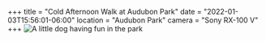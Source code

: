 +++
title = "Cold Afternoon Walk at Audubon Park"
date = "2022-01-03T15:56:01-06:00"
location = "Audubon Park"
camera = "Sony RX-100 V"
+++
![A little dog having fun in the park](https://live.staticflickr.com/65535/51798246235_8158143a5d_k.jpg)
<!--more-->

<div id="gallery" style="display:none;">
		<img alt="Geese take to the pond at our approach" src="https://live.staticflickr.com/65535/51797883649_16a2dc4f80.jpg"
			data-image="https://live.staticflickr.com/65535/51797883649_df1a2ef8f2_k.jpg">
		<img alt="Dog watching geese fly" src="https://live.staticflickr.com/65535/51796568387_d8e237d710.jpg"
			data-image="https://live.staticflickr.com/65535/51796568387_3c82bf3829_k.jpg">
		<img alt="View of my son from behind the tree" src="https://live.staticflickr.com/65535/51796569002_317c65aacd.jpg"
			data-image="https://live.staticflickr.com/65535/51796569002_177598b1f0_k.jpg">
		<img alt="A little dog having fun in the park" src="https://live.staticflickr.com/65535/51796568447_144d9ed221.jpg"
			data-image="https://live.staticflickr.com/65535/51796568447_68afb63dee_k.jpg">
		<img alt="Trash notwithstanding it was a nice walk" src="https://live.staticflickr.com/65535/51797517846_a113121ce8.jpg"
			data-image="https://live.staticflickr.com/65535/51797517846_6885e2dbb1_k.jpg">
		<img alt="Surveying the bridge" src="https://live.staticflickr.com/65535/51796569052_6f6d17695a.jpg"
			data-image="https://live.staticflickr.com/65535/51796569052_b011254016_k.jpg">
		<img alt="Behold, garbage" src="https://live.staticflickr.com/65535/51798247265_3e53248b44.jpg"
			data-image="https://live.staticflickr.com/65535/51798247265_8c28fe5299_k.jpg">
		<img alt="Out for stroll on a cold afternoon" src="https://live.staticflickr.com/65535/51797883699_d82ca78e27.jpg"
			data-image="https://live.staticflickr.com/65535/51797883699_1cbe2f5423_k.jpg">
		<img alt="What a lot of garbage and debris there was along the banks of the creek" src="https://live.staticflickr.com/65535/51798247100_fdea3acfef.jpg"
			data-image="https://live.staticflickr.com/65535/51798247100_0f1494e6e1_k.jpg">
		<img alt="An old tree in winter" src="https://live.staticflickr.com/65535/51798246705_31a3fda47d.jpg"
			data-image="https://live.staticflickr.com/65535/51798246705_a0f0d49490_k.jpg">
		<img alt="Scooting down the sidewalk" src="https://live.staticflickr.com/65535/51796568637_870ccda593.jpg"
			data-image="https://live.staticflickr.com/65535/51796568637_357b9d2d68_k.jpg">
		<img alt="A little dog runs along the bank of the pond" src="https://live.staticflickr.com/65535/51798246235_7a4908e1fa.jpg"
			data-image="https://live.staticflickr.com/65535/51798246235_8158143a5d_k.jpg">
		<img alt="Approaching the pond at Audubon Park" src="https://live.staticflickr.com/65535/51798246190_7bddf1c394.jpg"
			data-image="https://live.staticflickr.com/65535/51798246190_6931b6a36b_k.jpg">
		<img alt="All the garbage was really nasty and disappointing" src="https://live.staticflickr.com/65535/51797635598_89363c067a.jpg"
			data-image="https://live.staticflickr.com/65535/51797635598_29e0008557_k.jpg">
		<img alt="Somebody messed with Texas" src="https://live.staticflickr.com/65535/51797517736_c541ef9e68.jpg"
			data-image="https://live.staticflickr.com/65535/51797517736_7e41cd1d39_k.jpg">
		<img alt="Some interesting graffitti. The Instagram account appears inactive." src="https://live.staticflickr.com/65535/51798247245_3cc0985be4.jpg"
			data-image="https://live.staticflickr.com/65535/51798247245_181122ffa2_k.jpg">
</div>